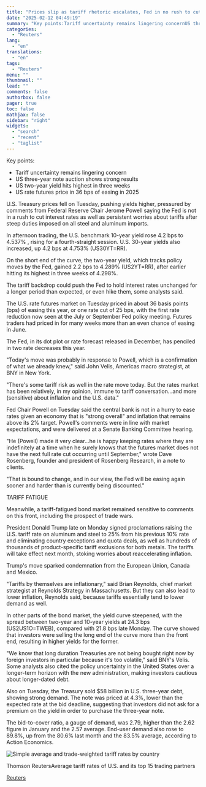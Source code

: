 ```yaml
---
title: "Prices slip as tariff rhetoric escalates, Fed in no rush to cut rates"
date: "2025-02-12 04:49:19"
summary: "Key points:Tariff uncertainty remains lingering concernUS three-year note auction shows strong resultsUS two-year yield hits highest in three weeksUS rate futures price in 36 bps of easing in 2025 U.S. Treasury prices fell on Tuesday, pushing yields higher, pressured by comments from Federal Reserve Chair Jerome Powell saying the Fed..."
categories:
  - "Reuters"
lang:
  - "en"
translations:
  - "en"
tags:
  - "Reuters"
menu: ""
thumbnail: ""
lead: ""
comments: false
authorbox: false
pager: true
toc: false
mathjax: false
sidebar: "right"
widgets:
  - "search"
  - "recent"
  - "taglist"
---
```


Key points:

* Tariff uncertainty remains lingering concern
* US three-year note auction shows strong results
* US two-year yield hits highest in three weeks
* US rate futures price in 36 bps of easing in 2025

U.S. Treasury prices fell on Tuesday, pushing yields higher, pressured by comments from Federal Reserve Chair Jerome Powell saying the Fed is not in a rush to cut interest rates as well as persistent worries about tariffs after steep duties imposed on all steel and aluminum imports.

In afternoon trading, the U.S. benchmark 10-year yield rose 4.2 bps to 4.537% , rising for a fourth-straight session. U.S. 30-year yields also increased, up 4.2 bps at 4.753% (US30YT=RR).

On the short end of the curve, the two-year yield, which tracks policy moves by the Fed, gained 2.2 bps to 4.289% (US2YT=RR), after earlier hitting its highest in three weeks of 4.298%.

The tariff backdrop could push the Fed to hold interest rates unchanged for a longer period than expected, or even hike them, some analysts said.

The U.S. rate futures market on Tuesday priced in about 36 basis points (bps) of easing this year, or one rate cut of 25 bps, with the first rate reduction now seen at the July or September Fed policy meeting. Futures traders had priced in for many weeks more than an even chance of easing in June.

The Fed, in its dot plot or rate forecast released in December, has penciled in two rate decreases this year.

"Today's move was probably in response to Powell, which is a confirmation of what we already knew," said John Velis, Americas macro strategist, at BNY in New York.

"There's some tariff risk as well in the rate move today. But the rates market has been relatively, in my opinion, immune to tariff conversation...and more (sensitive) about inflation and the U.S. data."

Fed Chair Powell on Tuesday said the central bank is not in a hurry to ease rates given an economy that is "strong overall" and inflation that remains above its 2% target. Powell's comments were in line with market expectations, and were delivered at a Senate Banking Committee hearing.

"He (Powell) made it very clear...he is happy keeping rates where they are indefinitely at a time when he surely knows that the futures market does not have the next full rate cut occurring until September," wrote Dave Rosenberg, founder and president of Rosenberg Research, in a note to clients.

"That is bound to change, and in our view, the Fed will be easing again sooner and harder than is currently being discounted."

TARIFF FATIGUE

Meanwhile, a tariff-fatigued bond market remained sensitive to comments on this front, including the prospect of trade wars.

President Donald Trump late on Monday signed proclamations raising the U.S. tariff rate on aluminum and steel to 25% from his previous 10% rate and eliminating country exceptions and quota deals, as well as hundreds of thousands of product-specific tariff exclusions for both metals. The tariffs will take effect next month, stoking worries about reaccelerating inflation.

Trump's move sparked condemnation from the European Union, Canada and Mexico.

"Tariffs by themselves are inflationary," said Brian Reynolds, chief market strategist at Reynolds Strategy in Massachusetts. But they can also lead to lower inflation, Reynolds said, because tariffs essentially tend to lower demand as well.

In other parts of the bond market, the yield curve steepened, with the spread between two-year and 10-year yields at 24.3 bps (US2US1O=TWEB), compared with 21.8 bps late Monday. The curve showed that investors were selling the long end of the curve more than the front end, resulting in higher yields for the former.

"We know that long duration Treasuries are not being bought right now by foreign investors in particular because it's too volatile," said BNY's Velis. Some analysts also cited the policy uncertainty in the United States over a longer-term horizon with the new administration, making investors cautious about longer-dated debt.

Also on Tuesday, the Treasury sold $58 billion in U.S. three-year debt, showing strong demand. The note was priced at 4.3%, lower than the expected rate at the bid deadline, suggesting that investors did not ask for a premium on the yield in order to purchase the three-year note.

The bid-to-cover ratio, a gauge of demand, was 2.79, higher than the 2.62 figure in January and the 2.57 average. End-user demand also rose to 89.8%, up from the 80.6% last month and the 83.5% average, according to Action Economics.

![Simple average and trade-weighted tariff rates by country](https://s3.tradingview.com/news/image/tag:reuters.com,2025:newsml_L1N3P20V5-1ff5862c51ed3fd65808b5b918cb5ef0-resized.jpeg)

Thomson ReutersAverage tariff rates of U.S. and its top 15 trading partners

[Reuters](https://www.tradingview.com/news/reuters.com,2025:newsml_L1N3P20V5:0-prices-slip-as-tariff-rhetoric-escalates-fed-in-no-rush-to-cut-rates/)
